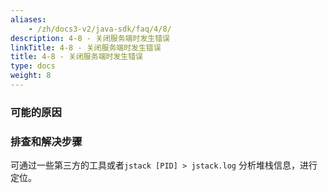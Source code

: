 ```yaml
---
aliases:
    - /zh/docs3-v2/java-sdk/faq/4/8/
description: 4-8 - 关闭服务端时发生错误
linkTitle: 4-8 - 关闭服务端时发生错误
title: 4-8 - 关闭服务端时发生错误
type: docs
weight: 8
---
```




### 可能的原因


### 排查和解决步骤

可通过一些第三方的工具或者`jstack [PID] > jstack.log` 分析堆栈信息，进行定位。